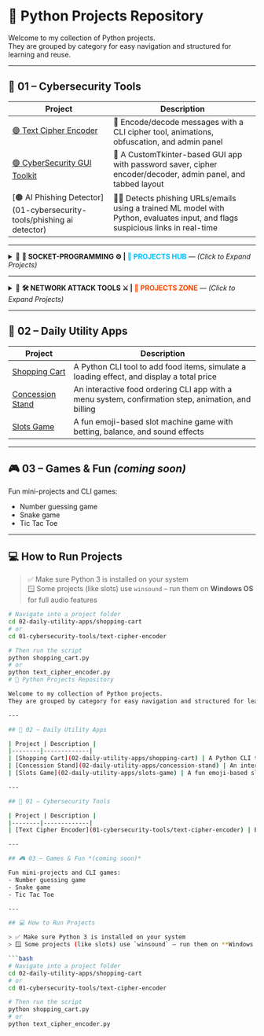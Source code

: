 # 🐍 Python Projects Repository

Welcome to my collection of Python projects.  
They are grouped by category for easy navigation and structured for learning and reuse.

---
## 🔐 01 – Cybersecurity Tools

| Project | Description |
|--------|-------------|
| [🟣 Text Cipher Encoder](01-cybersecurity-tools/text-cipher-encoder) | 🔐 Encode/decode messages with a CLI cipher tool, animations, obfuscation, and admin panel |
| [🟢 CyberSecurity GUI Toolkit](01-cybersecurity-tools/CyberSecurity-Toolkit-GUI) | 🧰 A CustomTkinter-based GUI app with password saver, cipher encoder/decoder, admin panel, and tabbed layout |
| [🟠 AI Phishing Detector](01-cybersecurity-tools/phishing ai detector) | 🕵️‍♂️ Detects phishing URLs/emails using a trained ML model with Python, evaluates input, and flags suspicious links in real-time |

---

<details>
<summary>🔷 <strong>🔌 SOCKET-PROGRAMMING ⚙️ | <span style="color:#00bfff"><strong>📂 PROJECTS HUB</strong></span></strong> — <em>(Click to Expand Projects)</em></summary>

<br>

| 🧠 Project Name | 💡 Description |
|----------------|----------------|
| 🔵 [Multi-Client Chat App](01-cybersecurity-tools/SOCKET-PROGRAMMING/MULTI-CLIENT-SERVER-CHAT-PROJECT) | 💬 Real-time multi-client chat system using Python sockets, threading, and server-client architecture |
| 🔵 [Port & Banner Scanner](01-cybersecurity-tools/SOCKET-PROGRAMMING/PORT-BANNER-SCANNER) | 🛡️ Scans target ports and grabs service banners with socket programming and multi-threading |
| 🔵 [Live Host Port Scanner](01-cybersecurity-tools/SOCKET-PROGRAMMING/Live-Host-Port-Scanner) | 🌐 Scans a CIDR range for live hosts and open ports using ping and multi-threaded socket connections |

</details>

---
<details>
<summary>🔷 <strong>🛠️ NETWORK ATTACK TOOLS ⚔️ | <span style="color:#ff4500"><strong>🚨 PROJECTS ZONE</strong></span></strong> — <em>(Click to Expand Projects)</em></summary>

<br>

| 🧠 Project Name | 💡 Description |
|----------------|----------------|
| 🔴 [ARP Spoofer (MITM)](01-cybersecurity-tools/NETWORK-ATTACK-TOOLS/ARP-MITM-Attack) | 🧠 Performs ARP spoofing to position attacker as man-in-the-middle between two hosts, used for testing packet interception & DNS spoofing tools. |
| 🔴 [DNS Spoofing Tool](01-cybersecurity-tools/NETWORK-ATTACK-TOOLS/Dns-spoofing-tool) | 🎯 Intercepts DNS queries using NetfilterQueue and redirects target domains (e.g. neverssl.com) to a malicious IP using Scapy. |

</details>



---

## 🧰 02 – Daily Utility Apps


| Project | Description |
|--------|-------------|
| [Shopping Cart](02-daily-utility-apps/shopping-cart) | A Python CLI tool to add food items, simulate a loading effect, and display a total price |
| [Concession Stand](02-daily-utility-apps/Concession-stand) | An interactive food ordering CLI app with a menu system, confirmation step, animation, and billing |
| [Slots Game](02-daily-utility-apps/slots-game) | A fun emoji-based slot machine game with betting, balance, and sound effects |

---



## 🎮 03 – Games & Fun *(coming soon)*

Fun mini-projects and CLI games:
- Number guessing game
- Snake game
- Tic Tac Toe

---

## 💻 How to Run Projects

> ✅ Make sure Python 3 is installed on your system  
> 🪟 Some projects (like slots) use `winsound` – run them on **Windows OS** for full audio features

```bash
# Navigate into a project folder
cd 02-daily-utility-apps/shopping-cart
# or
cd 01-cybersecurity-tools/text-cipher-encoder

# Then run the script
python shopping_cart.py
# or
python text_cipher_encoder.py
# 🐍 Python Projects Repository

Welcome to my collection of Python projects.  
They are grouped by category for easy navigation and structured for learning and reuse.

---

## 🧰 02 – Daily Utility Apps

| Project | Description |
|--------|-------------|
| [Shopping Cart](02-daily-utility-apps/shopping-cart) | A Python CLI tool to add food items, simulate a loading effect, and display a total price |
| [Concession Stand](02-daily-utility-apps/concession-stand) | An interactive food ordering CLI app with a menu system, confirmation step, animation, and billing |
| [Slots Game](02-daily-utility-apps/slots-game) | A fun emoji-based slot machine game with betting, balance, and sound effects |

---

## 🔐 01 – Cybersecurity Tools

| Project | Description |
|--------|-------------|
| [Text Cipher Encoder](01-cybersecurity-tools/text-cipher-encoder) | Encode/decode messages with a CLI cipher tool, animations, obfuscation, and admin panel |

---

## 🎮 03 – Games & Fun *(coming soon)*

Fun mini-projects and CLI games:
- Number guessing game
- Snake game
- Tic Tac Toe

---

## 💻 How to Run Projects

> ✅ Make sure Python 3 is installed on your system  
> 🪟 Some projects (like slots) use `winsound` – run them on **Windows OS** for full audio features

```bash
# Navigate into a project folder
cd 02-daily-utility-apps/shopping-cart
# or
cd 01-cybersecurity-tools/text-cipher-encoder

# Then run the script
python shopping_cart.py
# or
python text_cipher_encoder.py
